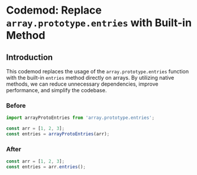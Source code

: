 # Codemod: Replace `array.prototype.entries` with Built-in Method

## Introduction

This codemod replaces the usage of the `array.prototype.entries` function with the built-in `entries` method directly on arrays. By utilizing native methods, we can reduce unnecessary dependencies, improve performance, and simplify the codebase.

### Before

```javascript
import arrayProtoEntries from 'array.prototype.entries';

const arr = [1, 2, 3];
const entries = arrayProtoEntries(arr);
```

### After

```javascript
const arr = [1, 2, 3];
const entries = arr.entries();
```